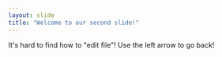 ```yaml
---
layout: slide
title: "Welcome to our second slide!"
---
```

It's hard to find how to "edit file"!
Use the left arrow to go back!
